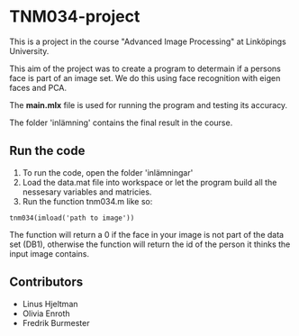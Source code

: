 # TNM034-project
This is a project in the course "Advanced Image Processing" at Linköpings University. 

This aim of the project was to create a program to determain if a persons face is part of an image set. We do this using face recognition with eigen faces and PCA.

The **main.mlx** file is used for running the program and testing its accuracy. 

The folder 'inlämning' contains the final result in the course. 

## Run the code
1. To run the code, open the folder 'inlämningar'
2. Load the data.mat file into workspace or let the program build all the nessesary variables and matricies. 
3. Run the function tnm034.m like so:
```
tnm034(imload('path to image'))
```
The function will return a 0 if the face in your image is not part of the data set (DB1), otherwise the function will return the id of the person it thinks the input image contains.

## Contributors
- Linus Hjeltman
- Olivia Enroth
- Fredrik Burmester
